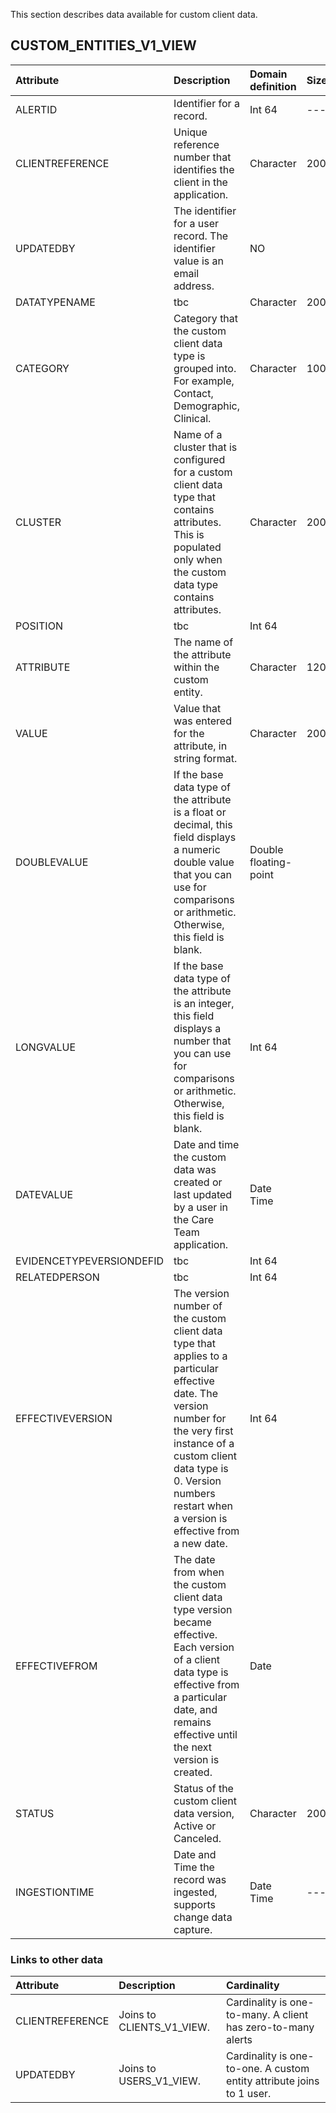 

This section describes data available for custom client data.




## CUSTOM_ENTITIES_V1_VIEW


| Attribute | Description | Domain definition |Size | Nulls allowed |
| :-------------- | :------ |:------ |:------ |:------ |
| ALERTID|  Identifier for a record.  |  Int 64|--- |NO|
| CLIENTREFERENCE| Unique reference number that identifies the client in the application. | Character| 200|NO|
| UPDATEDBY | The identifier for a user record. The identifier value is an email address.|  NO|
| DATATYPENAME| tbc | Character| 200|YES|
| CATEGORY| Category that the custom client data type is grouped into. For example, Contact, Demographic, Clinical. | Character| 100|NO|
| CLUSTER| Name of a cluster that is configured for a custom client data type that contains attributes. This is populated only when the custom data type contains attributes. | Character| 200|YES|
| POSITION| tbc |  Int 64| |NO|
| ATTRIBUTE| The name of the attribute within the custom entity. | Character| 120|NO|
| VALUE| Value that was entered for the attribute, in string format. | Character| 2000|YES|
| DOUBLEVALUE|  If the base data type of the attribute is a float or decimal, this field displays a numeric double value that you can use for comparisons or arithmetic. Otherwise, this field is blank. | Double floating-point| |YES|
| LONGVALUE|  If the base data type of the attribute is an integer, this field displays a number that you can use for comparisons or arithmetic. Otherwise, this field is blank. |  Int 64| |YES|
| DATEVALUE| Date and time the custom data was created or last updated by a user in the Care Team application. | Date Time| |YES|
| EVIDENCETYPEVERSIONDEFID| tbc |  Int 64| |YES|
| RELATEDPERSON| tbc |  Int 64| |YES|
| EFFECTIVEVERSION| The version number of the custom client data type that applies to a particular effective date. The version number for the very first instance of a custom client data type is 0. Version numbers restart when a version is effective from a new date. |  Int 64| |YES|
| EFFECTIVEFROM| The date from when the custom client data type version became effective. Each version of a client data type is effective from a particular date, and remains effective until the next version is created. | Date| |YES|
| STATUS| Status of the custom client data version, Active or Canceled. | Character| 200|NO|
| INGESTIONTIME| Date and Time the record was ingested, supports change data capture. | Date Time|---  |NO|


### Links to other data

| Attribute | Description |Cardinality |
| :-------------- | :------ |:------ |
| CLIENTREFERENCE| Joins to CLIENTS_V1_VIEW. | Cardinality is one-to-many.  A client has zero-to-many alerts|
| UPDATEDBY | Joins to USERS_V1_VIEW.| Cardinality is one-to-one. A custom entity attribute joins to 1 user. |
